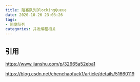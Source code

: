 ```yaml
---
title: 阻塞队列BlockingQueue
date: 2020-10-26 23:03:26
tags: 
- 阻塞队列
categories: 并发编程相关
---
```


## 引用

https://www.jianshu.com/p/32665a52eba1

https://blog.csdn.net/chenchaofuck1/article/details/51660119